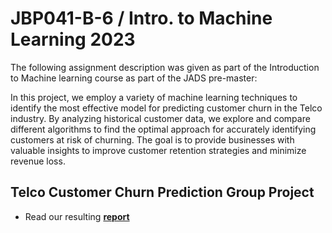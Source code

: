 # JBP041-B-6 / Intro. to Machine Learning 2023
The following assignment description was given as part of the Introduction to Machine learning course as part of the JADS pre-master:

In this project, we employ a variety of machine learning techniques to identify the most effective model for predicting customer churn in the Telco industry. By analyzing historical customer data, we explore and compare different algorithms to find the optimal approach for accurately identifying customers at risk of churning. The goal is to provide businesses with valuable insights to improve customer retention strategies and minimize revenue loss.

## Telco Customer Churn Prediction Group Project
- Read our resulting [**report**](Report.pdf)
